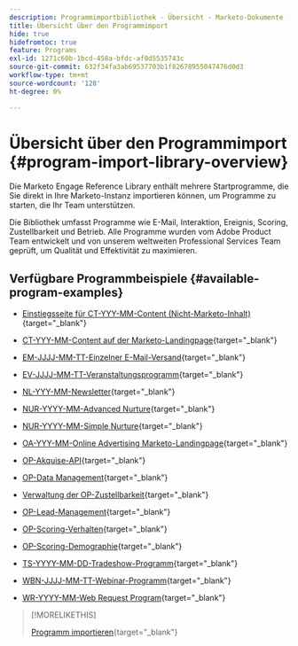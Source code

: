 ```yaml
---
description: Programmimportbibliothek - Übersicht - Marketo-Dokumente - Produktdokumentation
title: Übersicht über den Programmimport
hide: true
hidefromtoc: true
feature: Programs
exl-id: 1271c60b-1bcd-458a-bfdc-af0d5535743c
source-git-commit: 632f34fa3ab69537703b1f82678955047476d0d3
workflow-type: tm+mt
source-wordcount: '128'
ht-degree: 0%

---
```


# Übersicht über den Programmimport {#program-import-library-overview}

Die Marketo Engage Reference Library enthält mehrere Startprogramme, die Sie direkt in Ihre Marketo-Instanz importieren können, um Programme zu starten, die Ihr Team unterstützen.

Die Bibliothek umfasst Programme wie E-Mail, Interaktion, Ereignis, Scoring, Zustellbarkeit und Betrieb. Alle Programme wurden vom Adobe Product Team entwickelt und von unserem weltweiten Professional Services Team geprüft, um Qualität und Effektivität zu maximieren.

## Verfügbare Programmbeispiele {#available-program-examples}

* [Einstiegsseite für CT-YYY-MM-Content (Nicht-Marketo-Inhalt)](/help/marketo/product-docs/core-marketo-concepts/programs/program-library/ct-yyyy-mm-content-non-marketo-landing-page.md){target="_blank"}

* [CT-YYY-MM-Content auf der Marketo-Landingpage](/help/marketo/product-docs/core-marketo-concepts/programs/program-library/ct-yyyy-mm-content-on-marketo-landing-page.md){target="_blank"}

* [EM-JJJJ-MM-TT-Einzelner E-Mail-Versand](/help/marketo/product-docs/core-marketo-concepts/programs/program-library/em-yyyy-mm-dd-single-email-send.md){target="_blank"}

* [EV-JJJJ-MM-TT-Veranstaltungsprogramm](/help/marketo/product-docs/core-marketo-concepts/programs/program-library/ev-yyyy-mm-dd-event-program.md){target="_blank"}

* [NL-YYY-MM-Newsletter](/help/marketo/product-docs/core-marketo-concepts/programs/program-library/nl-yyyy-mm-newsletter.md){target="_blank"}

* [NUR-YYYY-MM-Advanced Nurture](/help/marketo/product-docs/core-marketo-concepts/programs/program-library/nur-yyyy-mm-advanced-nurture.md){target="_blank"}

* [NUR-YYYY-MM-Simple Nurture](/help/marketo/product-docs/core-marketo-concepts/programs/program-library/nur-yyyy-mm-simple-nurture.md){target="_blank"}

* [OA-YYY-MM-Online Advertising Marketo-Landingpage](/help/marketo/product-docs/core-marketo-concepts/programs/program-library/oa-yyyy-mm-online-advertising-marketo-landing-page.md){target="_blank"}

* [OP-Akquise-API](/help/marketo/product-docs/core-marketo-concepts/programs/program-library/op-acquisition-api.md){target="_blank"}

* [OP-Data Management](/help/marketo/product-docs/core-marketo-concepts/programs/program-library/op-data-management.md){target="_blank"}

* [Verwaltung der OP-Zustellbarkeit](/help/marketo/product-docs/core-marketo-concepts/programs/program-library/op-deliverability-management.md){target="_blank"}

* [OP-Lead-Management](/help/marketo/product-docs/core-marketo-concepts/programs/program-library/op-lead-management.md){target="_blank"}

* [OP-Scoring-Verhalten](/help/marketo/product-docs/core-marketo-concepts/programs/program-library/op-scoring-behavior.md){target="_blank"}

* [OP-Scoring-Demographie](/help/marketo/product-docs/core-marketo-concepts/programs/program-library/op-scoring-demographic.md){target="_blank"}

* [TS-YYYY-MM-DD-Tradeshow-Programm](/help/marketo/product-docs/core-marketo-concepts/programs/program-library/ts-yyyy-mm-dd-tradeshow-program.md){target="_blank"}

* [WBN-JJJJ-MM-TT-Webinar-Programm](/help/marketo/product-docs/core-marketo-concepts/programs/program-library/wbn-yyyy-mm-dd-webinar-program.md){target="_blank"}

* [WR-YYYY-MM-Web Request Program](/help/marketo/product-docs/core-marketo-concepts/programs/program-library/wr-yyyy-mm-web-request-program.md){target="_blank"}

>[!MORELIKETHIS]
>
>[Programm importieren](/help/marketo/product-docs/core-marketo-concepts/programs/working-with-programs/import-a-program.md){target="_blank"}
